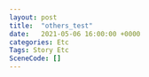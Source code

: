 ```yaml
---
layout: post
title:  "others_test"
date:   2021-05-06 16:00:00 +0000
categories: Etc
Tags: Story Etc
SceneCode: []
---
```

